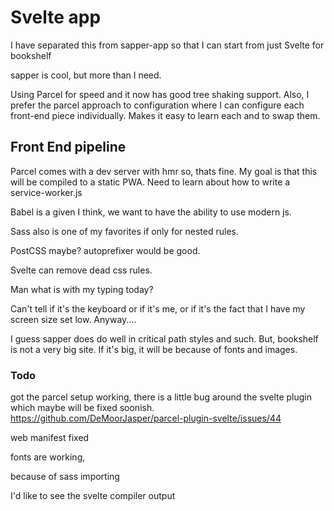 # Svelte app


I have separated this from sapper-app so that I can start from just Svelte for bookshelf

sapper is cool, but more than I need. 

Using Parcel for speed and it now has good tree shaking support. 
Also, I prefer the parcel approach to configuration where I can configure each front-end piece individually. Makes it easy to learn each and to swap them. 



## Front End pipeline

Parcel comes with a dev server with hmr so, thats fine. My goal is that this will be compiled to a static PWA. 
Need to learn about how to write a service-worker.js

Babel is a given I think, we want to have the ability to use modern js. 

Sass also is one of my favorites if only for nested rules.

PostCSS maybe? autoprefixer would be good. 

Svelte can remove dead css rules. 

Man what is with my typing today? 

Can't tell if it's the keyboard or if it's me, or if it's the fact that I have my screen size set low.
Anyway....

I guess sapper does do well in critical path styles and such. But, bookshelf is not a very big site. If it's big, it will be because of fonts and images. 


### Todo

got the parcel setup working, there is a little bug around the svelte plugin which maybe will be fixed soonish. https://github.com/DeMoorJasper/parcel-plugin-svelte/issues/44

web manifest fixed


fonts are working,

because of sass importing

I'd like to see the svelte compiler output

